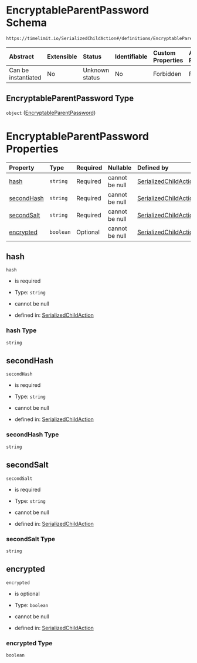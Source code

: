 # EncryptableParentPassword Schema

```txt
https://timelimit.io/SerializedChildAction#/definitions/EncryptableParentPassword
```



| Abstract            | Extensible | Status         | Identifiable | Custom Properties | Additional Properties | Access Restrictions | Defined In                                                                                      |
| :------------------ | :--------- | :------------- | :----------- | :---------------- | :-------------------- | :------------------ | :---------------------------------------------------------------------------------------------- |
| Can be instantiated | No         | Unknown status | No           | Forbidden         | Forbidden             | none                | [SerializedChildAction.schema.json\*](SerializedChildAction.schema.json "open original schema") |

## EncryptableParentPassword Type

`object` ([EncryptableParentPassword](serializedchildaction-definitions-encryptableparentpassword.md))

# EncryptableParentPassword Properties

| Property                  | Type      | Required | Nullable       | Defined by                                                                                                                                                                                                              |
| :------------------------ | :-------- | :------- | :------------- | :---------------------------------------------------------------------------------------------------------------------------------------------------------------------------------------------------------------------- |
| [hash](#hash)             | `string`  | Required | cannot be null | [SerializedChildAction](serializedchildaction-definitions-encryptableparentpassword-properties-hash.md "https://timelimit.io/SerializedChildAction#/definitions/EncryptableParentPassword/properties/hash")             |
| [secondHash](#secondhash) | `string`  | Required | cannot be null | [SerializedChildAction](serializedchildaction-definitions-encryptableparentpassword-properties-secondhash.md "https://timelimit.io/SerializedChildAction#/definitions/EncryptableParentPassword/properties/secondHash") |
| [secondSalt](#secondsalt) | `string`  | Required | cannot be null | [SerializedChildAction](serializedchildaction-definitions-encryptableparentpassword-properties-secondsalt.md "https://timelimit.io/SerializedChildAction#/definitions/EncryptableParentPassword/properties/secondSalt") |
| [encrypted](#encrypted)   | `boolean` | Optional | cannot be null | [SerializedChildAction](serializedchildaction-definitions-encryptableparentpassword-properties-encrypted.md "https://timelimit.io/SerializedChildAction#/definitions/EncryptableParentPassword/properties/encrypted")   |

## hash



`hash`

* is required

* Type: `string`

* cannot be null

* defined in: [SerializedChildAction](serializedchildaction-definitions-encryptableparentpassword-properties-hash.md "https://timelimit.io/SerializedChildAction#/definitions/EncryptableParentPassword/properties/hash")

### hash Type

`string`

## secondHash



`secondHash`

* is required

* Type: `string`

* cannot be null

* defined in: [SerializedChildAction](serializedchildaction-definitions-encryptableparentpassword-properties-secondhash.md "https://timelimit.io/SerializedChildAction#/definitions/EncryptableParentPassword/properties/secondHash")

### secondHash Type

`string`

## secondSalt



`secondSalt`

* is required

* Type: `string`

* cannot be null

* defined in: [SerializedChildAction](serializedchildaction-definitions-encryptableparentpassword-properties-secondsalt.md "https://timelimit.io/SerializedChildAction#/definitions/EncryptableParentPassword/properties/secondSalt")

### secondSalt Type

`string`

## encrypted



`encrypted`

* is optional

* Type: `boolean`

* cannot be null

* defined in: [SerializedChildAction](serializedchildaction-definitions-encryptableparentpassword-properties-encrypted.md "https://timelimit.io/SerializedChildAction#/definitions/EncryptableParentPassword/properties/encrypted")

### encrypted Type

`boolean`
